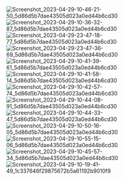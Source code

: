 ![Screenshot_2023-04-29-10-46-21-50_5d86d5b7dae43505d023a0ed44b6cd30](https://user-images.githubusercontent.com/89205025/235286995-5f901240-e445-49b4-9895-7b91f11ba792.jpg)     ![Screenshot_2023-04-29-10-36-32-87_5d86d5b7dae43505d023a0ed44b6cd30](https://user-images.githubusercontent.com/89205025/235287057-2b08d523-abac-4880-944e-386568d46f3e.jpg)   ![Screenshot_2023-04-29-23-47-18-77_5d86d5b7dae43505d023a0ed44b6cd30](https://user-images.githubusercontent.com/89205025/235318406-20a5ad62-1c2e-42b5-a77f-2d36dd0e016b.jpg) 
![Screenshot_2023-04-29-23-47-36-69_5d86d5b7dae43505d023a0ed44b6cd30](https://user-images.githubusercontent.com/89205025/235318414-91714cec-dfba-4976-b5e3-349ac2dab4c2.jpg)   ![Screenshot_2023-04-29-10-41-39-61_5d86d5b7dae43505d023a0ed44b6cd30](https://user-images.githubusercontent.com/89205025/235286868-9babba1c-c8cf-4348-ab91-787d6c14db24.jpg)   ![Screenshot_2023-04-29-10-41-58-14_5d86d5b7dae43505d023a0ed44b6cd30](https://user-images.githubusercontent.com/89205025/235286870-3051221a-87ee-4b6a-b4e7-60c4e93d1bae.jpg)   
![Screenshot_2023-04-29-10-42-57-74_5d86d5b7dae43505d023a0ed44b6cd30](https://user-images.githubusercontent.com/89205025/235286877-5d459808-ab57-4411-bcc6-0dd788a3ab1f.jpg)   ![Screenshot_2023-04-29-10-44-08-91_5d86d5b7dae43505d023a0ed44b6cd30](https://user-images.githubusercontent.com/89205025/235286900-9369b6b7-ea6e-432b-8f6f-c950aaa373f0.jpg)   ![Screenshot_2023-04-29-10-44-33-47_5d86d5b7dae43505d023a0ed44b6cd30](https://user-images.githubusercontent.com/89205025/235286913-3f4fc272-467e-4c14-b7ee-f4287b0da64c.jpg)   
![Screenshot_2023-04-29-10-50-16-05_5d86d5b7dae43505d023a0ed44b6cd30](https://user-images.githubusercontent.com/89205025/235286946-7b99a954-4757-44c2-8d6d-d11b7a90f736.jpg)   ![Screenshot_2023-04-29-10-55-15-06_5d86d5b7dae43505d023a0ed44b6cd30](https://user-images.githubusercontent.com/89205025/235286953-8d3dd59d-78b2-41d3-8556-a6b43da6888b.jpg)    ![Screenshot_2023-04-29-10-45-57-34_5d86d5b7dae43505d023a0ed44b6cd30](https://user-images.githubusercontent.com/89205025/235286962-3c46bdb3-59e7-4416-b2c8-eebe27f93a6f.jpg)    ![Screenshot_2023-04-29-10-19-41-49_1c337646f29875672b5a61192b9010f9](https://user-images.githubusercontent.com/89205025/235287127-a090707b-75aa-4e61-b9b1-d21b73251682.jpg)





